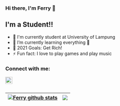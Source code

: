 ### Hi there, I'm Ferry 👋

## I'm a Student!!

- 🔭 I'm currently student at University of Lampung
- 🌱 I’m currently learning everything 🤣
- 🥅 2021 Goals: Get Rich!
- ⚡ Fun fact: I love to play games and play music

### Connect with me:

[<img align="left" alt="codeSTACKr | Instagram" width="22px" src="https://www.google.com/url?sa=i&url=http%3A%2F%2Fwww.stickpng.com%2Fimg%2Ficons-logos-emojis%2Ftech-companies%2Finstagram-logo&psig=AOvVaw2HZ6VQJCUjJpPny1EKiSMG&ust=1634120008271000&source=images&cd=vfe&ved=0CAsQjRxqFwoTCKjWgsbRxPMCFQAAAAAdAAAAABAD" />][instagram]

<br/>
<br/>


| <a href="https://github.com/FerryJr/github-readme-stats"><img align="center" src="https://github-readme-stats.vercel.app/api?username=FerryJr&show_icons=true&include_all_commits=true&theme=tokyonight&hide_border=true" alt="Ferry github stats" /></a> | <a href="https://github.com/FerryJr/github-readme-stats"><img align="center" src="https://github-readme-stats.vercel.app/api/top-langs/?username=FerryJr&layout=compact&theme=tokyonight&hide_border=true" /></a> |
| ------------- | ------------- |



[instagram]: https://www.instagram.com/ferryjr07/
